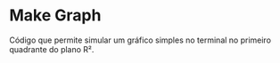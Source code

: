 # Make Graph

Código que permite simular um gráfico simples no terminal no primeiro quadrante do plano R².
